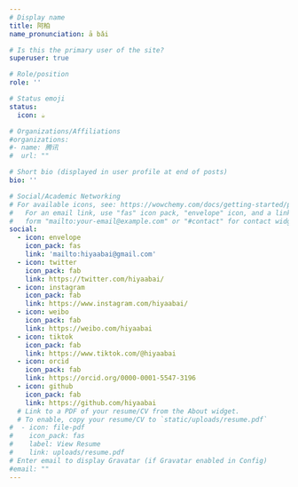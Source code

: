 ```yaml
---
# Display name
title: 阿柏
name_pronunciation: ā bǎi

# Is this the primary user of the site?
superuser: true

# Role/position
role: ''

# Status emoji
status:
  icon: ☕️

# Organizations/Affiliations
#organizations:
#- name: 腾讯
#  url: ""

# Short bio (displayed in user profile at end of posts)
bio: ''

# Social/Academic Networking
# For available icons, see: https://wowchemy.com/docs/getting-started/page-builder/#icons
#   For an email link, use "fas" icon pack, "envelope" icon, and a link in the
#   form "mailto:your-email@example.com" or "#contact" for contact widget.
social:
  - icon: envelope
    icon_pack: fas
    link: 'mailto:hiyaabai@gmail.com'
  - icon: twitter
    icon_pack: fab
    link: https://twitter.com/hiyaabai/
  - icon: instagram
    icon_pack: fab
    link: https://www.instagram.com/hiyaabai/
  - icon: weibo
    icon_pack: fab
    link: https://weibo.com/hiyaabai
  - icon: tiktok
    icon_pack: fab
    link: https://www.tiktok.com/@hiyaabai
  - icon: orcid
    icon_pack: fab
    link: https://orcid.org/0000-0001-5547-3196
  - icon: github
    icon_pack: fab
    link: https://github.com/hiyaabai
  # Link to a PDF of your resume/CV from the About widget.
  # To enable, copy your resume/CV to `static/uploads/resume.pdf`
#  - icon: file-pdf
#    icon_pack: fas
#    label: View Resume
#    link: uploads/resume.pdf
# Enter email to display Gravatar (if Gravatar enabled in Config)
#email: ""
---
```

